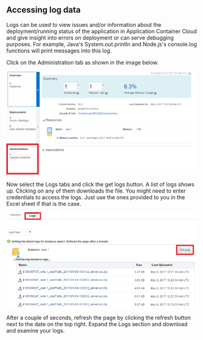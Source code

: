 ## Accessing log data

Logs can be used to view issues and/or information about the deployment/running status of the application in Application Container Cloud and give insight into errors on deployment or can serve debugging purposes. For example, Java's System.out.println and Node.js's console.log functions will print messages into this log.

Click on the Administration tab as shown in the image below.

![ACCS APP](images/accsapp.png)

Now select the Logs tabs and click the get logs button. A list of logs shows up. Clicking on any of them downloads the file. You might need to enter credentials to access the logs. Just use the ones provided to you in the Excel sheet if that is the case.

![ACCS logs](images/accslogs.png)

After a couple of seconds, refresh the page by clicking the refresh button next to the date on the top right.
Expand the Logs section and download and examine your logs.
